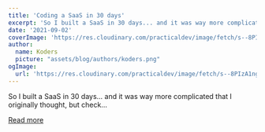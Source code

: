 ```yaml
---
title: 'Coding a SaaS in 30 days'
excerpt: 'So I built a SaaS in 30 days... and it was way more complicated that I originally thought, but check...'
date: '2021-09-02'
coverImage: 'https://res.cloudinary.com/practicaldev/image/fetch/s--8PIzA1ng--/c_imagga_scale,f_auto,fl_progressive,h_420,q_66,w_1000/https://dev-to-uploads.s3.amazonaws.com/uploads/articles/84qmyguqksvzrbpudzo4.gif'
author:
  name: Koders
  picture: "assets/blog/authors/koders.png"
ogImage:
  url: 'https://res.cloudinary.com/practicaldev/image/fetch/s--8PIzA1ng--/c_imagga_scale,f_auto,fl_progressive,h_420,q_66,w_1000/https://dev-to-uploads.s3.amazonaws.com/uploads/articles/84qmyguqksvzrbpudzo4.gif'
---
```


So I built a SaaS in 30 days... and it was way more complicated that I originally thought, but check...

[Read more](https://dev.to/adriantwarog/coding-a-saas-in-30-days-20ji)
